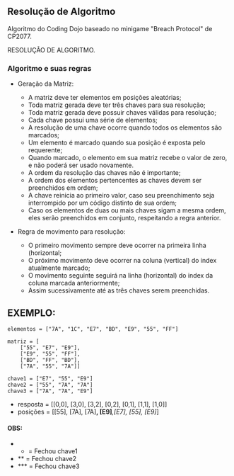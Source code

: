 ## Resolução de Algoritmo

Algoritmo do Coding Dojo baseado no minigame "Breach Protocol" de CP2077.

RESOLUÇÃO DE ALGORITMO.
### Algoritmo e suas regras

- Geração da Matriz: 
	- A matriz deve ter elementos em posições aleatórias;
	- Toda matriz gerada deve ter três chaves para sua resolução;
	- Toda matriz gerada deve possuir chaves válidas para resolução;
	- Cada chave possui uma série de elementos;
	- A resolução de uma chave ocorre quando todos os elementos são marcados;
	- Um elemento é marcado quando sua posição é exposta pelo requerente;
	- Quando marcado, o elemento em sua matriz recebe o valor de zero, e não poderá ser usado novamente.
	- A ordem da resolução das chaves não é importante;
	- A ordem dos elementos pertencentes as chaves devem ser preenchidos em ordem;
	- A chave reinicia ao primeiro valor, caso seu preenchimento seja interrompido por um código distinto de sua ordem;
	- Caso os elementos de duas ou mais chaves sigam a mesma ordem, eles serão preenchidos em conjunto, respeitando a regra anterior.

- Regra de movimento para resolução:
	- O primeiro movimento sempre deve ocorrer na primeira linha (horizontal;
	- O próximo movimento deve ocorrer na coluna (vertical) do index atualmente marcado;
	- O movimento seguinte seguirá na linha (horizontal) do index da coluna marcada anteriormente;
	- Assim sucessivamente até as três chaves serem preenchidas.
    
## EXEMPLO:
```
elementos = ["7A", "1C", "E7", "BD", "E9", "55", "FF"]

matriz = [
	["55", "E7", "E9"],
	["E9", "55", "FF"],
	["BD", "FF", "BD"],
	["7A", "55", "7A"]]
	
chave1 = ["E7", "55", "E9"]
chave2 = ["55", "7A", "7A"]
chave3 = ["7A", "7A", "E9"]
```
- resposta = [[0,0], [3,0], [3,2], [0,2], [0,1], [1,1], [1,0]]
- posições = [[55], [7A], [7A]**, [E9]***,[E7], [55], [E9]*]

#### OBS:
- * = Fechou chave1
- ** = Fechou chave2
- *** = Fechou chave3

